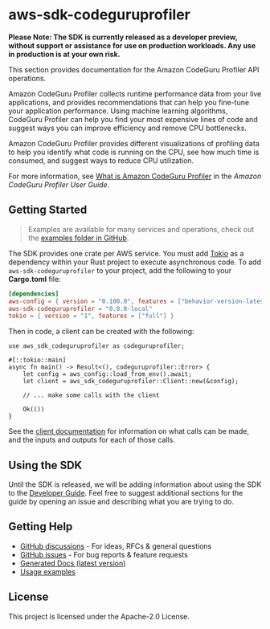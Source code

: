 # aws-sdk-codeguruprofiler

**Please Note: The SDK is currently released as a developer preview, without support or assistance for use
on production workloads. Any use in production is at your own risk.**

This section provides documentation for the Amazon CodeGuru Profiler API operations.

Amazon CodeGuru Profiler collects runtime performance data from your live applications, and provides recommendations that can help you fine-tune your application performance. Using machine learning algorithms, CodeGuru Profiler can help you find your most expensive lines of code and suggest ways you can improve efficiency and remove CPU bottlenecks.

Amazon CodeGuru Profiler provides different visualizations of profiling data to help you identify what code is running on the CPU, see how much time is consumed, and suggest ways to reduce CPU utilization.

For more information, see [What is Amazon CodeGuru Profiler](https://docs.aws.amazon.com/codeguru/latest/profiler-ug/what-is-codeguru-profiler.html) in the _Amazon CodeGuru Profiler User Guide_.

## Getting Started

> Examples are available for many services and operations, check out the
> [examples folder in GitHub](https://github.com/awslabs/aws-sdk-rust/tree/main/examples).

The SDK provides one crate per AWS service. You must add [Tokio](https://crates.io/crates/tokio)
as a dependency within your Rust project to execute asynchronous code. To add `aws-sdk-codeguruprofiler` to
your project, add the following to your **Cargo.toml** file:

```toml
[dependencies]
aws-config = { version = "0.100.0", features = ["behavior-version-latest"] }
aws-sdk-codeguruprofiler = "0.0.0-local"
tokio = { version = "1", features = ["full"] }
```

Then in code, a client can be created with the following:

```rust,no_run
use aws_sdk_codeguruprofiler as codeguruprofiler;

#[::tokio::main]
async fn main() -> Result<(), codeguruprofiler::Error> {
    let config = aws_config::load_from_env().await;
    let client = aws_sdk_codeguruprofiler::Client::new(&config);

    // ... make some calls with the client

    Ok(())
}
```

See the [client documentation](https://docs.rs/aws-sdk-codeguruprofiler/latest/aws_sdk_codeguruprofiler/client/struct.Client.html)
for information on what calls can be made, and the inputs and outputs for each of those calls.

## Using the SDK

Until the SDK is released, we will be adding information about using the SDK to the
[Developer Guide](https://docs.aws.amazon.com/sdk-for-rust/latest/dg/welcome.html). Feel free to suggest
additional sections for the guide by opening an issue and describing what you are trying to do.

## Getting Help

* [GitHub discussions](https://github.com/awslabs/aws-sdk-rust/discussions) - For ideas, RFCs & general questions
* [GitHub issues](https://github.com/awslabs/aws-sdk-rust/issues/new/choose) - For bug reports & feature requests
* [Generated Docs (latest version)](https://awslabs.github.io/aws-sdk-rust/)
* [Usage examples](https://github.com/awslabs/aws-sdk-rust/tree/main/examples)

## License

This project is licensed under the Apache-2.0 License.

